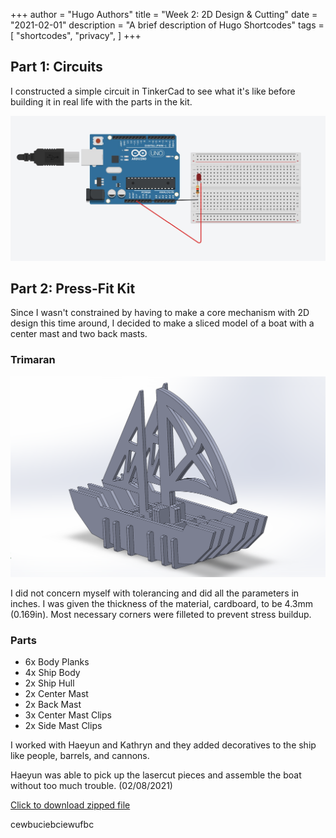 +++
author = "Hugo Authors"
title = "Week 2: 2D Design & Cutting"
date = "2021-02-01"
description = "A brief description of Hugo Shortcodes"
tags = [
    "shortcodes",
    "privacy",
]
+++

## Part 1: Circuits

I constructed a simple circuit in TinkerCad to see what it's like before building it in real life with the 	parts in the kit.

![Circuits](Week2/circuits.jpg)

## Part 2: Press-Fit Kit

Since I wasn't constrained by having to make a core mechanism with 2D design this time around, I decided to make a sliced model of a boat with a center mast and two back masts.

### Trimaran

![Trimaran](Week2/trimaran/trimaranassem.png)

I did not concern myself with tolerancing and did all the parameters in inches. I was given the thickness of the material, cardboard, to be 4.3mm (0.169in). Most necessary corners were filleted to prevent stress buildup.

### Parts

* 6x Body Planks
* 4x Ship Body
* 2x Ship Hull
* 2x Center Mast
* 2x Back Mast
* 3x Center Mast Clips
* 2x Side Mast Clips

I worked with Haeyun and Kathryn and they added decoratives to the ship like people, barrels, and cannons.

Haeyun was able to pick up the lasercut pieces and assemble the boat without too much trouble. (02/08/2021)

[Click to download zipped file](files/Trimaran.zip)



cewbuciebciewufbc

<!--![Zipped File](Trimaran.zip)-->
<!---![Center Mast](trimaran/centermast.png)![Center Mast Clip](trimaran/centermastclip.png)--->